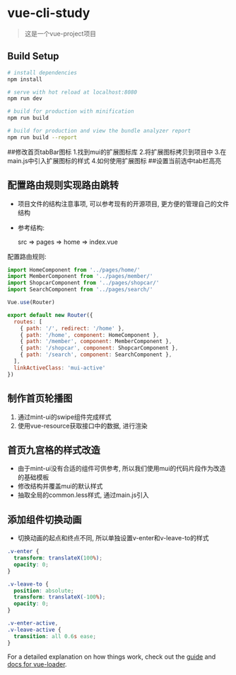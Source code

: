 # vue-cli-study

> 这是一个vue-project项目

## Build Setup

``` bash
# install dependencies
npm install

# serve with hot reload at localhost:8080
npm run dev

# build for production with minification
npm run build

# build for production and view the bundle analyzer report
npm run build --report
```
##修改首页tabBar图标
1.找到mui的扩展图标库
2.将扩展图标拷贝到项目中
3.在main.js中引入扩展图标的样式
4.如何使用扩展图标
##设置当前选中tab栏高亮
## 配置路由规则实现路由跳转

- 项目文件的结构注意事项, 可以参考现有的开源项目, 更方便的管理自己的文件结构

- 参考结构:

  src => pages => home => index.vue

配置路由规则:

  ```javascript
  import HomeComponent from '../pages/home/'
  import MemberComponent from '../pages/member/'
  import ShopcarComponent from '../pages/shopcar/'
  import SearchComponent from '../pages/search/'

  Vue.use(Router)

  export default new Router({
    routes: [
      { path: '/', redirect: '/home' },
      { path: '/home', component: HomeComponent },
      { path: '/member', component: MemberComponent },
      { path: '/shopcar', component: ShopcarComponent },
      { path: '/search', component: SearchComponent },
    ],
    linkActiveClass: 'mui-active'
  })
  ```

## 制作首页轮播图

1. 通过mint-ui的swipe组件完成样式
2. 使用vue-resource获取接口中的数据, 进行渲染

## 首页九宫格的样式改造

- 由于mint-ui没有合适的组件可供参考, 所以我们使用mui的代码片段作为改造的基础模板
- 修改结构并覆盖mui的默认样式
- 抽取全局的common.less样式, 通过main.js引入

## 添加组件切换动画

- 切换动画的起点和终点不同, 所以单独设置v-enter和v-leave-to的样式

```css
.v-enter {
  transform: translateX(100%);
  opacity: 0;
}

.v-leave-to {
  position: absolute;
  transform: translateX(-100%);
  opacity: 0;
}

.v-enter-active,
.v-leave-active {
  transition: all 0.6s ease;
}
```
For a detailed explanation on how things work, check out the [guide](http://vuejs-templates.github.io/webpack/) and [docs for vue-loader](http://vuejs.github.io/vue-loader).
